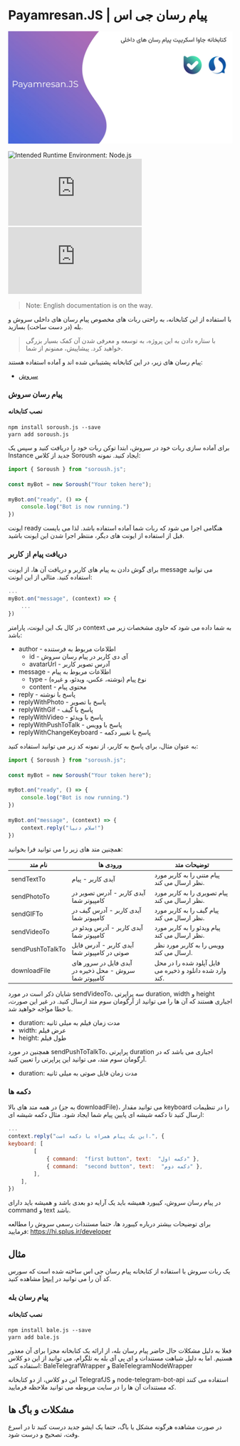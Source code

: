 
# Payamresan.JS | پیام رسان جی اس

![payamresanjs](https://github.com/kasraghoreyshi/payamresan.js/raw/main/images/banner.jpg)

![Intended Runtime Environment: Node.js](https://persian-badge.iran.liara.run/api/badge/NodeJS-43853D?style=flat&logo=nodedotjs&logoColor=white&scale=1.41)
![NPM Version](https://persian-badge.iran.liara.run/api/npm/v/soroush.js?style=flat&label=SoroushJS&scale=1.41)
![NPM Version](https://persian-badge.iran.liara.run/api/npm/v/bale.js?style=flat&label=BaleJS&scale=1.41)

> Note: English documentation is on the way.

با استفاده از این کتابخانه، به راحتی ربات های مخصوص پیام رسان های داخلی سروش و بله (در دست ساخت) بسازید.

> با ستاره دادن به این پروژه، به توسعه و معرفی شدن آن کمک بسیار بزرگی خواهید کرد. پیشاپیش، ممنونم از شما.

پیام رسان های زیر، در این کتابخانه پشتیبانی شده اند و آماده استفاده هستند:
- [سروش](#user-content-پیام-رسان-سروش)
### پیام رسان سروش
#### نصب کتابخانه
```
npm install soroush.js --save
yarn add soroush.js
```
برای آماده سازی ربات خود در سروش، ابتدا توکن ربات خود را دریافت کنید و سپس یک Instance جدید از کلاس Soroush ایجاد کنید. نمونه:

```javascript
import { Soroush } from "soroush.js";

const myBot = new Soroush("Your token here");

myBot.on("ready", () => {
	console.log("Bot is now running.")
})
```

ایونت ready هنگامی اجرا می شود که ربات شما آماده استفاده باشد. لذا می بایست قبل از استفاده از ایونت های دیگر، منتظر اجرا شدن این ایونت باشید.

### دریافت پیام از کاربر
برای گوش دادن به پیام های کاربر و دریافت آن ها، از ایونت message می توانید استفاده کنید. مثالی از این ایونت:
```javascript
...
myBot.on("message", (context) => {
	...
})
```
در کال بک این ایونت، پارامتر context به شما داده می شود که حاوی مشخصات زیر می باشد:

 - author - اطلاعات مربوط به فرستنده
	 - id - آی دی کاربر در پیام رسان سروش
	 - avatarUrl - آدرس تصویر کاربر
- message - اطلاعات مربوط به پیام
	- type - نوع پیام (نوشته، عکس، ویدئو، و غیره)
	- content - محتوی پیام
- reply - پاسخ با نوشته
- replyWithPhoto - پاسخ با تصویر
- replyWithGif - پاسخ با گیف
- replyWithVideo - پاسخ با ویدئو
- replyWithPushToTalk - پاسخ با وویس
- replyWithChangeKeyboard - پاسخ با تغییر دکمه

به عنوان مثال، برای پاسخ به کاربر، از نمونه کد زیر می توانید استفاده کنید:

```javascript
import { Soroush } from "soroush.js";

const myBot = new Soroush("Your token here");

myBot.on("ready", () => {
	console.log("Bot is now running.")
})

myBot.on("message", (context) => {
	context.reply("سلام دنیا!")
})
```  

همچنین متد های زیر را می توانید فرا بخوانید:

| نام متد | ورودی ها | توضیحات متد |
|--|-- | --|
|  sendTextTo| آیدی کاربر - پیام |پیام متنی را به کاربر مورد نظر ارسال می کند. |
|  sendPhotoTo| آیدی کاربر - آدرس تصویر در کامپیوتر شما|پیام تصویری را به کاربر مورد نظر ارسال می کند. |
|  sendGIFTo| آیدی کاربر - آدرس گیف در کامپیوتر شما|پیام گیف را به کاربر مورد نظر ارسال می کند. |
|  sendVideoTo| آیدی کاربر - آدرس ویدئو در کامپیوتر شما|پیام ویدئو را به کاربر مورد نظر ارسال می کند. |
|  sendPushToTalkTo| آیدی کاربر - آدرس فایل صوتی در کامپیوتر شما|وویس را به کاربر مورد نظر ارسال می کند. |
|  downloadFile| آیدی فایل در سرور های سروش - محل ذخیره در کامیپوتر شما| فایل آپلود شده را در محل وارد شده دانلود و ذخیره می کند.

شایان ذکر است در مورد sendVideoTo، سه پراپرتی duration, width و height اجباری هستند که آن ها را می توانید از آرگومان سوم متد ارسال کنید. در غیر این صورت، با خطا مواجه خواهید شد.

 - duration: مدت زمان فیلم به میلی ثانیه
 - width: عرض فیلم
 - height: طول فیلم

همچنین در مورد sendPushToTalkTo، پراپرتی duration اجباری می باشد که در آرگومان سوم متد، می توانید این پراپرتی را تعیین کنید. 

 - duration: مدت زمان فایل صوتی به میلی ثانیه
### دکمه ها
در همه متد های بالا (به جز downloadFile)، می توانید مقدار keyboard را در تنظیمات ارسال کنید تا دکمه شیشه ای پایین پیام شما ایجاد شود. مثال دکمه شیشه ای:

```javascript
...
context.reply("این یک پیام همراه با دکمه است.", {
keyboard: [
		[
			{ command:  "first button", text:  "دکمه اول" },
			{ command:  "second button", text:  "دکمه دوم" },
		],
	],
})
```
در پیام رسان سروش، کیبورد همیشه باید یک آرایه دو بعدی باشد و همیشه باید دارای command و text باشد.

برای توضیحات بیشتر درباره کیبورد ها، حتما مستندات رسمی سروش را مطالعه فرمایید: https://hi.splus.ir/developer

## مثال
یک ربات سروش با استفاده از کتابخانه پیام رسان جی اس ساخته شده است که سورس کد آن را می توانید در [اینجا](https://github.com/kasraghoreyshi/payamresan.js/tree/main/examples/soroush) مشاهده کنید.

### پیام رسان بله
#### نصب کتابخانه
```
npm install bale.js --save
yarn add bale.js
```
فعلا به دلیل مشکلات حال حاضر پیام رسان بله، از ارائه یک کتابخانه مجزا برای آن معذور هستیم. اما به دلیل شباهت مستندات و ای پی آی بله به تلگرام، می توانید از این دو کلاس استفاده کنید: BaleTelegrafWrapper و BaleTelegramNodeWrapper

این دو کلاس، از دو کتابخانه TelegrafJS و node-telegram-bot-api استفاده می کنند که مستندات آن ها را در سایت مربوطه می توانید ملاحظه فرمایید. 

## مشکلات و باگ ها
در صورت مشاهده هرگونه مشکل یا باگ، حتما یک ایشو جدید درست کنید تا در اسرع وقت، تصحیح و درست شود.

